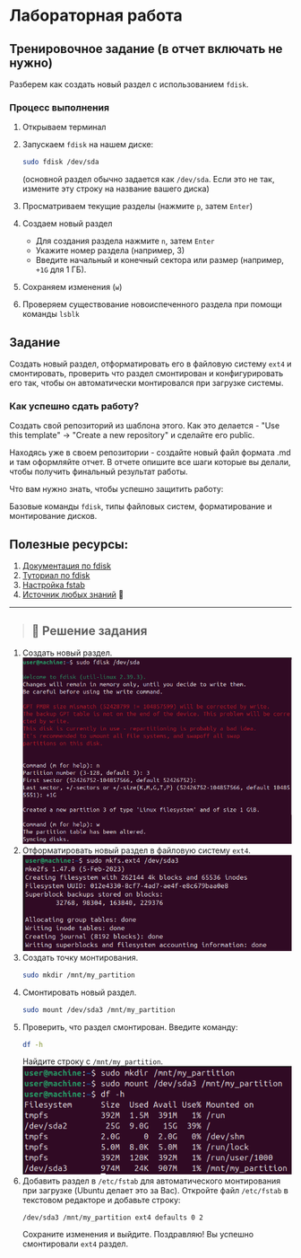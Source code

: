 # Лабораторная работа

## Тренировочное задание (в отчет включать не нужно)

Разберем как создать новый раздел с использованием `fdisk`.

### Процесс выполнения

1. Открываем терминал
2. Запускаем `fdisk` на нашем диске:

   ```bash
   sudo fdisk /dev/sda
   ```

   (основной раздел обычно задается как `/dev/sda`. Если это не так, измените эту строку на название вашего диска)
3. Просматриваем текущие разделы (нажмите `p`, затем `Enter`)
4. Создаем новый раздел

   - Для создания раздела нажмите  `n`, затем `Enter`
   - Укажите номер раздела (например, 3)
   - Введите начальный и конечный сектора или размер (например, `+1G` для 1 ГБ).
5. Сохраняем изменения (`w`)
6. Проверяем существование новоиспеченного раздела при помощи команды `lsblk`

## Задание

Создать новый раздел, отформатировать его в файловую систему `ext4` и смонтировать, проверить что раздел смонтирован и конфигурировать его так, чтобы он автоматически монтировался при загрузке системы.

### Как успешно сдать работу?
Создать свой репозиторий из шаблона этого. Как это делается - "Use this template" -> "Create a new repository" и сделайте его public. 

Находясь уже в своем репозитории - создайте новый файл формата .md и там оформляйте отчет. В отчете опишите все шаги которые вы делали, чтобы получить финальный результат работы.

Что вам нужно знать, чтобы успешно защитить работу:

Базовые команды `fdisk`, типы файловых систем, форматирование и монтирование дисков.

## Полезные ресурсы:

1. [Документация по fdisk](https://man7.org/linux/man-pages/man8/fdisk.8.html)
2. [Туториал по fdisk](https://linuxize.com/post/fdisk-command-in-linux/)
3. [Настройка fstab](https://wiki.archlinux.org/title/fstab)
4. [Источник любых знаний](https://google.com) 🐧

---

> ## 🥽 Решение задания

1. Создать новый раздел.
   ![Создание раздела](assets/partition_creation.png)
2. Отформатировать новый раздел в файловую систему `ext4`.
   ![Форматирование](assets/formatting.png)
3. Создать точку монтирования.
   ```bash
   sudo mkdir /mnt/my_partition
   ```
4. Смонтировать новый раздел.
   ```bash
   sudo mount /dev/sda3 /mnt/my_partition
   ```
5. Проверить, что раздел смонтирован.
   Введите команду:
   ```bash
   df -h
   ```
   Найдите строку с `/mnt/my_partition`.
   ![Монтирование](assets/mounting.png)
6. Добавить раздел в `/etc/fstab` для автоматического монтирования при загрузке (Ubuntu делает это за Вас).
   Откройте файл `/etc/fstab` в текстовом редакторе и добавьте строку:
   ```
   /dev/sda3 /mnt/my_partition ext4 defaults 0 2
   ```
   Сохраните изменения и выйдите.
   Поздравляю! Вы успешно смонтировали `ext4` раздел.
